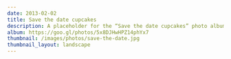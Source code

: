 ```yaml
---
date: 2013-02-02
title: Save the date cupcakes
description: A placeholder for the “Save the date cupcakes” photo album
album: https://goo.gl/photos/5x8DJHwHPZ14phYx7
thumbnail: /images/photos/save-the-date.jpg
thumbnail_layout: landscape
---
```

